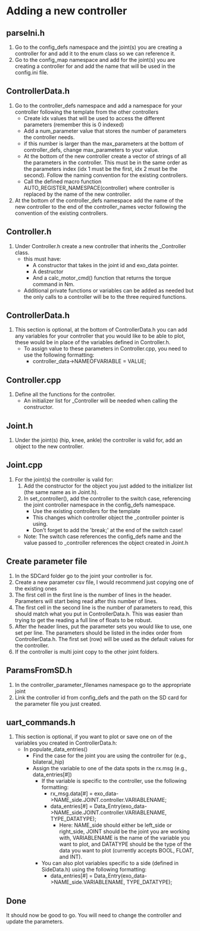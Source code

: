 # Adding a new controller

## parseIni.h
1. Go to the config_defs namespace and the joint(s) you are creating a controller for and add it to the enum class so we can reference it.
2. Go to the config_map namespace and add for the joint(s) you are creating a controller for and add the name that will be used in the config.ini file.

## ControllerData.h
1. Go to the controller_defs namespace and add a namespace for your controller following the template from the other controllers
    - Create idx values that will be used to access the different parameters (remember this is 0 indexed)
    - Add a num_parameter value that stores the number of parameters the controller needs.
    - if this number is larger than the max_parameters at the bottom of controller_defs, change max_parameters to your value. 
    - At the bottom of the new controller create a vector of strings of all the parameters in the controller. This must be in the same order as the parameters index (idx 1 must be the first, idx 2 must be the second). Follow the naming convention for the existing controllers.
    - Call the defined macro function AUTO_REGISTER_NAMESPACE(controller) where controller is replaced by the name of the new controller.
2. At the bottom of the controller_defs namespace add the name of the new controller to the end of the controller_names vector following the convention of the existing controllers.

## Controller.h
1. Under Controller.h create a new controller that inherits the _Controller class.
    - this must have:
        - A constructor that takes in the joint id and exo_data pointer.
        - A destructor
        - And a calc_motor_cmd() function that returns the torque command in Nm.
    - Additional private functions or variables can be added as needed but the only calls to a controller will be to the three required functions.

## ControllerData.h
1. This section is optional, at the bottom of ControllerData.h you can add any variables for your controller that you would like to be able to plot, these would be in place of the variables defined in Controller.h. 
	- To assign value to these parameters in Controller.cpp, you need to use the following formatting:
		- controller_data->NAMEOFVARIABLE = VALUE;
		
## Controller.cpp
1. Define all the functions for the controller.  
    - An initializer list for _Controller will be needed when calling the constructor.  
    
## Joint.h
1. Under the joint(s) (hip, knee, ankle) the controller is valid for, add an object to the new controller.

## Joint.cpp
1. For the joint(s) the controller is valid for:
    1. Add the constructor for the object you just added to the initializer list (the same name as in Joint.h).
    2. In set_controller(), add the controller to the switch case, referencing the joint controller namespace in the config_defs namespace.  
        - Use the existing controllers for the template
        - This changes which controller object the _controller pointer is using.
        - Don't forget to add the 'break;' at the end of the switch case!
	- Note: The switch case references the config_defs name and the value passed to _controller references the object created in Joint.h

## Create parameter file
1. In the SDCard folder go to the joint your controller is for.
2. Create a new parameter csv file, I would recommend just copying one of the existing ones
3. The first cell in the first line is the number of lines in the header.  Parameters will start being read after this number of lines.
4. The first cell in the second line is the number of parameters to read, this should match what you put in ControllerData.h.  This was easier than trying to get the reading a full line of floats to be robust.
5. After the header lines, put the parameter sets you would like to use, one set per line. The parameters should be listed in the index order from ControllerData.h. The first set (row) will be used as the default values for the controller.
6. If the controller is multi joint copy to the other joint folders.

## ParamsFromSD.h
1. In the controller_parameter_filenames namespace go to the appropriate joint
2. Link the controller id from config_defs and the path on the SD card for the parameter file you just created.

## uart_commands.h
1. This section is optional, if you want to plot or save one on of the variables you created in ControllerData.h:
	- In populate_data_entries()
		- Find the case for the joint you are using the controller for (e.g., bilateral_hip)
		- Assign the variable to one of the data spots in the rx.msg (e.g., data_entries[#])
			- If the variable is specific to the controller, use the following formatting:
				- rx_msg.data[#] = exo_data->NAME_side.JOINT.controller.VARIABLENAME;
                - data_entries[#] = Data_Entry(exo_data->NAME_side.JOINT.controller.VARIABLENAME, TYPE_DATATYPE);
					- Here: NAME_side should either be left_side or right_side, JOINT should be the joint you are working with, VARIABLENAME is the name of the variable you want to plot, and DATATYPE should be the type of the data you want to plot (currently accepts BOOL, FLOAT, and INT).
			- You can also plot variables specific to a side (defined in SideData.h) using the following formatting:
				- data_entries[#] = Data_Entry(exo_data->NAME_side.VARIABLENAME, TYPE_DATATYPE);

## Done
It should now be good to go.  You will need to change the controller and update the parameters.
